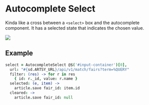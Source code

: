 # Autocomplete Select

Kinda like a cross between a `<select>` box and the autocomplete component. It has a selected state that indicates the chosen value.

![](https://s3.amazonaws.com/f.cl.ly/items/222m2M2e2h1e250q3I0E/Image%202015-01-29%20at%204.06.08%20PM.png)

## Example

````coffeescript
select = AutocompleteSelect @$('#input-container')[0],
  url: "#{sd.ARTSY_URL}/api/v1/match/fairs?term=%QUERY"
  filter: (res) -> for r in res
    { id: r._id, value: r.name }
  selected: (e, item) ->
    article.save fair_id: item.id
  cleared: ->
    article.save fair_id: null
````
